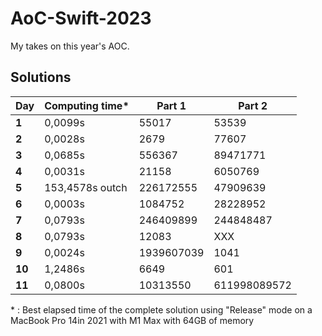 # AoC-Swift-2023

My takes on this year's AOC.

## Solutions

| Day    | Computing time\* | Part 1               | Part 2         |
|--------|------------------|----------------------|----------------|
| **1**  | 0,0099s          | 55017                | 53539          |
| **2**  | 0,0028s          | 2679                 | 77607          |
| **3**  | 0,0685s          | 556367               | 89471771       |
| **4**  | 0,0031s          | 21158                | 6050769        |
| **5**  | 153,4578s outch  | 226172555            | 47909639       |
| **6**  | 0,0003s          | 1084752              | 28228952       |
| **7**  | 0,0793s          | 246409899            | 244848487      |
| **8**  | 0,0793s          | 12083                | XXX            |
| **9**  | 0,0024s          | 1939607039           | 1041           |
| **10** | 1,2486s          | 6649                 | 601            |
| **11** | 0,0800s          | 10313550             | 611998089572   |


\* : Best elapsed time of the complete solution using "Release" mode on a MacBook Pro 14in 2021 with M1 Max with  64GB of memory
